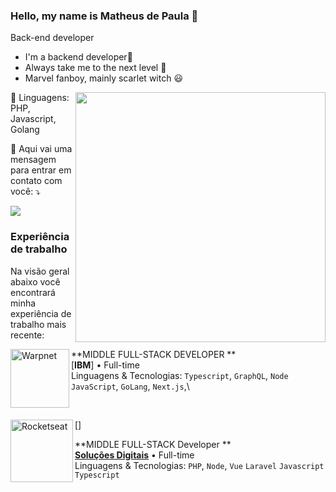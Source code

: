 ### Hello, my name is Matheus de Paula 👋

Back-end developer

- I'm a backend developer🚀
- Always take me to the next level 🌟
- Marvel fanboy, mainly scarlet witch 😃


<img src="https://raw.githubusercontent.com/MicaelliMedeiros/micaellimedeiros/master/image/computer-illustration.png" min-width="400px" max-width="400px" width="400px" align="right">


<p align="left">
  🦄 Linguagens: PHP, Javascript, Golang
</p>

<p align="left">
  💌 Aqui vai uma mensagem para entrar em contato com você: ⤵️
</p>

<p align="left">
  <a href="#" alt="LinkedIn">
  <img src="https://img.shields.io/badge/-Linkedin-0e76a8?style=flat-square&logo=Linkedin&logoColor=white&link=https://www.linkedin.com/in/matheus-da-silva-de-paula-448930176/" /></a>


</p>


### Experiência de trabalho

Na visão geral abaixo você encontrará minha experiência de trabalho mais recente:

[<img align="left" height="94px" width="94px" alt="Warpnet" src="https://t.ctcdn.com.br/aIx4Odt3XujbIwN-Z2jqqj9Spxw=/400x400/smart/i654119.png"/>](https://www.ibm.com/)

**MIDDLE FULL-STACK  DEVELOPER ** \
[**IBM**] • Full-time \
Linguagens & Tecnologias: `Typescript`, `GraphQL`, `Node`  `JavaScript`, `GoLang`, `Next.js`,\

<br/>

[<img align="left" height="100px" width="100px" alt="Rocketseat" src="https://senaisolucoesdigitais.com.br/wp-content/uploads/sites/19/2022/08/Group-1.png"/>]

**MIDDLE FULL-STACK Developer ** \
[**Soluções Digitais**](https://rocketseat.com.br/) •  Full-time \
Linguagens & Tecnologias: `PHP`, `Node`, `Vue` `Laravel` `Javascript` `Typescript`\
<br/>


<br/>
